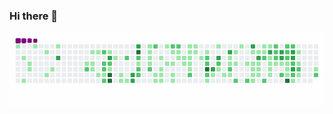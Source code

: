 ### Hi there 👋
<picture>
  <source media="(prefers-color-scheme: dark)" srcset="https://raw.githubusercontent.com/Platane/snk/output/github-contribution-grid-snake.gif" />
  <img alt="github-snake" src="https://raw.githubusercontent.com/Platane/snk/output/github-contribution-grid-snake.gif" />
</picture>

<!--
**maxaaa9/maxaaa9** is a ✨ _special_ ✨ repository because its `README.md` (this file) appears on your GitHub profile.

Here are some ideas to get you started:

- 🔭 I’m currently working on ...
- 🌱 I’m currently learning ...
- 👯 I’m looking to collaborate on ...
- 🤔 I’m looking for help with ...
- 💬 Ask me about ...
- 📫 How to reach me: ...
- 😄 Pronouns: ...
- ⚡ Fun fact: ...
-->
